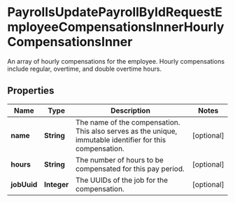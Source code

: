 

# PayrollsUpdatePayrollByIdRequestEmployeeCompensationsInnerHourlyCompensationsInner

An array of hourly compensations for the employee. Hourly compensations include regular, overtime, and double overtime hours.

## Properties

| Name | Type | Description | Notes |
|------------ | ------------- | ------------- | -------------|
|**name** | **String** | The name of the compensation. This also serves as the unique, immutable identifier for this compensation. |  [optional] |
|**hours** | **String** | The number of hours to be compensated for this pay period. |  [optional] |
|**jobUuid** | **Integer** | The UUIDs of the job for the compensation. |  [optional] |



